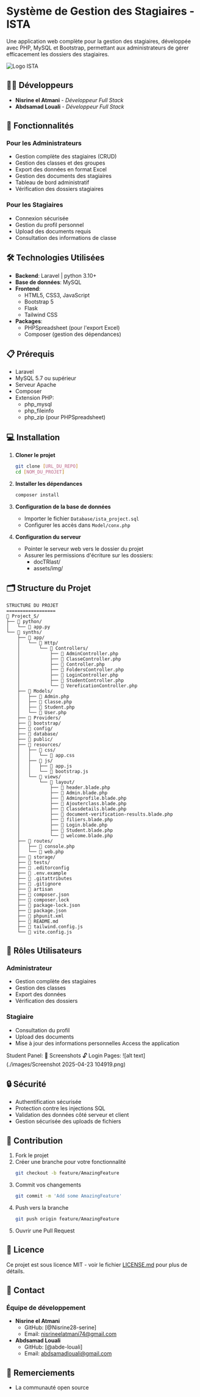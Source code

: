 # Système de Gestion des Stagiaires - ISTA

Une application web complète pour la gestion des stagiaires, développée avec PHP, MySQL et Bootstrap, permettant aux administrateurs de gérer efficacement les dossiers des stagiaires.

![Logo ISTA](image/ofppt_logo.png)

## 👨‍💻 Développeurs

- **Nisrine el Atmani** - *Développeur Full Stack*
- **Abdsamad Louali** - *Développeur Full Stack*

## 🚀 Fonctionnalités

### Pour les Administrateurs
- Gestion complète des stagiaires (CRUD)
- Gestion des classes et des groupes
- Export des données en format Excel
- Gestion des documents des stagiaires
- Tableau de bord administratif
- Vérification des dossiers stagiaires

### Pour les Stagiaires
- Connexion sécurisée
- Gestion du profil personnel
- Upload des documents requis
- Consultation des informations de classe

## 🛠 Technologies Utilisées

- **Backend**: Laravel | python 3.10+
- **Base de données**: MySQL
- **Frontend**:
  - HTML5, CSS3, JavaScript
  - Bootstrap 5
  - Flask
  - Tailwind CSS
- **Packages**:
  - PHPSpreadsheet (pour l'export Excel)
  - Composer (gestion des dépendances)

## 📋 Prérequis

- Laravel
- MySQL 5.7 ou supérieur
- Serveur Apache
- Composer
- Extension PHP:
  - php_mysql
  - php_fileinfo
  - php_zip (pour PHPSpreadsheet)

## 💻 Installation

1. **Cloner le projet**
   ```bash
   git clone [URL_DU_REPO]
   cd [NOM_DU_PROJET]
   ```

2. **Installer les dépendances**
   ```bash
   composer install
   ```

3. **Configuration de la base de données**
   - Importer le fichier `Database/ista_project.sql`
   - Configurer les accès dans `Model/conx.php`

4. **Configuration du serveur**
   - Pointer le serveur web vers le dossier du projet
   - Assurer les permissions d'écriture sur les dossiers:
     - docTRlast/
     - assets/img/

## 🗂 Structure du Projet

```
STRUCTURE DU PROJET
==================
📁 Project_S/
├── 📁 python/
│   └── 📄 app.py
└── 📁 synths/
    ├── 📁 app/
    │   └── 📁 Http/
    │       └── 📁 Controllers/
    │           ├── 📄 AdminController.php
    │           ├── 📄 ClasseController.php
    │           ├── 📄 Controller.php
    │           ├── 📄 FoldersController.php
    │           ├── 📄 LoginController.php
    │           ├── 📄 StudentController.php
    │           └── 📄 VereficationController.php
    ├── 📁 Models/
    │   ├── 📄 Admin.php
    │   ├── 📄 Classe.php
    │   ├── 📄 Student.php
    │   └── 📄 User.php
    ├── 📁 Providers/
    ├── 📁 bootstrap/
    ├── 📁 config/
    ├── 📁 database/
    ├── 📁 public/
    ├── 📁 resources/
    │   ├── 📁 css/
    │   │   └── 📄 app.css
    │   ├── 📁 js/
    │   │   ├── 📄 app.js
    │   │   └── 📄 bootstrap.js
    │   └── 📁 views/
    │       └── 📁 layout/
    │           ├── 📄 header.blade.php
    │           ├── 📄 Admin.blade.php
    │           ├── 📄 Adminprofile.blade.php
    │           ├── 📄 Ajouterclass.blade.php
    │           ├── 📄 Classdetails.blade.php
    │           ├── 📄 document-verification-results.blade.php
    │           ├── 📄 filiers.blade.php
    │           ├── 📄 Login.blade.php
    │           ├── 📄 Student.blade.php
    │           └── 📄 welcome.blade.php
    ├── 📁 routes/
    │   ├── 📄 console.php
    │   └── 📄 web.php
    ├── 📁 storage/
    ├── 📁 tests/
    ├── 📄 .editorconfig
    ├── 📄 .env.example
    ├── 📄 .gitattributes
    ├── 📄 .gitignore
    ├── 📄 artisan
    ├── 📄 composer.json
    ├── 📄 composer.lock
    ├── 📄 package-lock.json
    ├── 📄 package.json
    ├── 📄 phpunit.xml
    ├── 📄 README.md
    ├── 📄 tailwind.config.js
    └── 📄 vite.config.js
```

## 👥 Rôles Utilisateurs

### Administrateur
- Gestion complète des stagiaires
- Gestion des classes
- Export des données
- Vérification des dossiers

### Stagiaire
- Consultation du profil
- Upload des documents
- Mise à jour des informations personnelles
Access the application

Student Panel:
📱 Screenshots 🔓 Login Pages:
![alt text](./images/Screenshot 2025-04-23 104919.png)
## 🔒 Sécurité

- Authentification sécurisée
- Protection contre les injections SQL
- Validation des données côté serveur et client
- Gestion sécurisée des uploads de fichiers

## 📝 Contribution

1. Fork le projet
2. Créer une branche pour votre fonctionnalité
   ```bash
   git checkout -b feature/AmazingFeature
   ```
3. Commit vos changements
   ```bash
   git commit -m 'Add some AmazingFeature'
   ```
4. Push vers la branche
   ```bash
   git push origin feature/AmazingFeature
   ```
5. Ouvrir une Pull Request

## 📄 Licence

Ce projet est sous licence MIT - voir le fichier [LICENSE.md](LICENSE.md) pour plus de détails.

## 📧 Contact

### Équipe de développement
- **Nisrine el Atmani**
  - GitHub: [@Nisrine28-serine]
  - Email: nisrineelatmani74@gmail.com
- **Abdsamad Louali**
  - GitHub: [@abde-louali]
  - Email: abdsamadlouali@gmail.com

## 🙏 Remerciements

- La communauté open source

